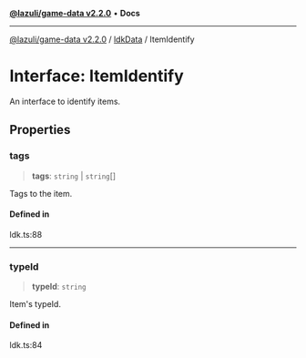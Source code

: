 [**@lazuli/game-data v2.2.0**](../../../README.md) • **Docs**

***

[@lazuli/game-data v2.2.0](../../../globals.md) / [ldkData](../README.md) / ItemIdentify

# Interface: ItemIdentify

An interface to identify items.

## Properties

### tags

> **tags**: `string` \| `string`[]

Tags to the item.

#### Defined in

ldk.ts:88

***

### typeId

> **typeId**: `string`

Item's typeId.

#### Defined in

ldk.ts:84
